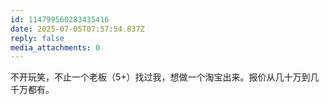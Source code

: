 ```yaml
---
id: 114799560283435416
date: 2025-07-05T07:57:54.837Z
reply: false
media_attachments: 0
---
```


不开玩笑，不止一个老板（5+）找过我，想做一个淘宝出来。报价从几十万到几千万都有。


